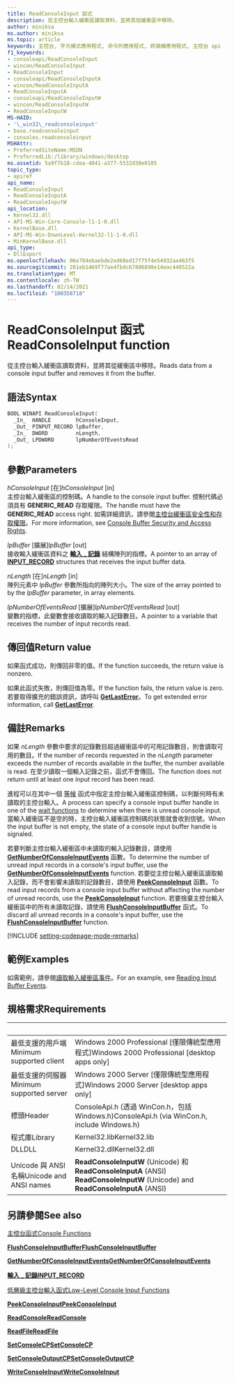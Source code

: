 ```yaml
---
title: ReadConsoleInput 函式
description: 從主控台輸入緩衝區讀取資料，並將其從緩衝區中移除。
author: miniksa
ms.author: miniksa
ms.topic: article
keywords: 主控台, 字元模式應用程式, 命令列應用程式, 終端機應用程式, 主控台 api
f1_keywords:
- consoleapi/ReadConsoleInput
- wincon/ReadConsoleInput
- ReadConsoleInput
- consoleapi/ReadConsoleInputA
- wincon/ReadConsoleInputA
- ReadConsoleInputA
- consoleapi/ReadConsoleInputW
- wincon/ReadConsoleInputW
- ReadConsoleInputW
MS-HAID:
- '\_win32\_readconsoleinput'
- base.readconsoleinput
- consoles.readconsoleinput
MSHAttr:
- PreferredSiteName:MSDN
- PreferredLib:/library/windows/desktop
ms.assetid: 5a9f7b18-cdea-4041-a377-5532d30e0105
topic_type:
- apiref
api_name:
- ReadConsoleInput
- ReadConsoleInputA
- ReadConsoleInputW
api_location:
- Kernel32.dll
- API-MS-Win-Core-Console-l1-1-0.dll
- KernelBase.dll
- API-MS-Win-DownLevel-Kernel32-l1-1-0.dll
- MinKernelBase.dll
api_type:
- DllExport
ms.openlocfilehash: 06e784ebaebde2ed68ed17f75f4e54932aa463f5
ms.sourcegitcommit: 281eb1469f77ae4fb4c67806898e14eac440522a
ms.translationtype: MT
ms.contentlocale: zh-TW
ms.lasthandoff: 02/14/2021
ms.locfileid: "100358718"
---
```

# <a name="readconsoleinput-function"></a><span data-ttu-id="50147-104">ReadConsoleInput 函式</span><span class="sxs-lookup"><span data-stu-id="50147-104">ReadConsoleInput function</span></span>

<span data-ttu-id="50147-105">從主控台輸入緩衝區讀取資料，並將其從緩衝區中移除。</span><span class="sxs-lookup"><span data-stu-id="50147-105">Reads data from a console input buffer and removes it from the buffer.</span></span>

## <a name="syntax"></a><span data-ttu-id="50147-106">語法</span><span class="sxs-lookup"><span data-stu-id="50147-106">Syntax</span></span>

```C
BOOL WINAPI ReadConsoleInput(
  _In_  HANDLE        hConsoleInput,
  _Out_ PINPUT_RECORD lpBuffer,
  _In_  DWORD         nLength,
  _Out_ LPDWORD       lpNumberOfEventsRead
);
```

## <a name="parameters"></a><span data-ttu-id="50147-107">參數</span><span class="sxs-lookup"><span data-stu-id="50147-107">Parameters</span></span>

<span data-ttu-id="50147-108">*hConsoleInput* \[在\]</span><span class="sxs-lookup"><span data-stu-id="50147-108">*hConsoleInput* \[in\]</span></span>  
<span data-ttu-id="50147-109">主控台輸入緩衝區的控制碼。</span><span class="sxs-lookup"><span data-stu-id="50147-109">A handle to the console input buffer.</span></span> <span data-ttu-id="50147-110">控制代碼必須具有 **GENERIC\_READ** 存取權限。</span><span class="sxs-lookup"><span data-stu-id="50147-110">The handle must have the **GENERIC\_READ** access right.</span></span> <span data-ttu-id="50147-111">如需詳細資訊，請參閱[主控台緩衝區安全性和存取權限](console-buffer-security-and-access-rights.md)。</span><span class="sxs-lookup"><span data-stu-id="50147-111">For more information, see [Console Buffer Security and Access Rights](console-buffer-security-and-access-rights.md).</span></span>

<span data-ttu-id="50147-112">*lpBuffer* \[擴展\]</span><span class="sxs-lookup"><span data-stu-id="50147-112">*lpBuffer* \[out\]</span></span>  
<span data-ttu-id="50147-113">接收輸入緩衝區資料之 [**輸入 \_ 記錄**](input-record-str.md) 結構陣列的指標。</span><span class="sxs-lookup"><span data-stu-id="50147-113">A pointer to an array of [**INPUT\_RECORD**](input-record-str.md) structures that receives the input buffer data.</span></span>

<span data-ttu-id="50147-114">*nLength* \[在\]</span><span class="sxs-lookup"><span data-stu-id="50147-114">*nLength* \[in\]</span></span>  
<span data-ttu-id="50147-115">陣列元素中 *lpBuffer* 參數所指向的陣列大小。</span><span class="sxs-lookup"><span data-stu-id="50147-115">The size of the array pointed to by the *lpBuffer* parameter, in array elements.</span></span>

<span data-ttu-id="50147-116">*lpNumberOfEventsRead* \[擴展\]</span><span class="sxs-lookup"><span data-stu-id="50147-116">*lpNumberOfEventsRead* \[out\]</span></span>  
<span data-ttu-id="50147-117">變數的指標，此變數會接收讀取的輸入記錄數目。</span><span class="sxs-lookup"><span data-stu-id="50147-117">A pointer to a variable that receives the number of input records read.</span></span>

## <a name="return-value"></a><span data-ttu-id="50147-118">傳回值</span><span class="sxs-lookup"><span data-stu-id="50147-118">Return value</span></span>

<span data-ttu-id="50147-119">如果函式成功，則傳回非零的值。</span><span class="sxs-lookup"><span data-stu-id="50147-119">If the function succeeds, the return value is nonzero.</span></span>

<span data-ttu-id="50147-120">如果此函式失敗，則傳回值為零。</span><span class="sxs-lookup"><span data-stu-id="50147-120">If the function fails, the return value is zero.</span></span> <span data-ttu-id="50147-121">若要取得擴充的錯誤資訊，請呼叫 [**GetLastError**](/windows/win32/api/errhandlingapi/nf-errhandlingapi-getlasterror)。</span><span class="sxs-lookup"><span data-stu-id="50147-121">To get extended error information, call [**GetLastError**](/windows/win32/api/errhandlingapi/nf-errhandlingapi-getlasterror).</span></span>

## <a name="remarks"></a><span data-ttu-id="50147-122">備註</span><span class="sxs-lookup"><span data-stu-id="50147-122">Remarks</span></span>

<span data-ttu-id="50147-123">如果 *nLength* 參數中要求的記錄數目超過緩衝區中的可用記錄數目，則會讀取可用的數目。</span><span class="sxs-lookup"><span data-stu-id="50147-123">If the number of records requested in the *nLength* parameter exceeds the number of records available in the buffer, the number available is read.</span></span> <span data-ttu-id="50147-124">在至少讀取一個輸入記錄之前，函式不會傳回。</span><span class="sxs-lookup"><span data-stu-id="50147-124">The function does not return until at least one input record has been read.</span></span>

<span data-ttu-id="50147-125">進程可以在其中一個 [等候](/windows/win32/sync/wait-functions) 函式中指定主控台輸入緩衝區控制碼，以判斷何時有未讀取的主控台輸入。</span><span class="sxs-lookup"><span data-stu-id="50147-125">A process can specify a console input buffer handle in one of the [wait functions](/windows/win32/sync/wait-functions) to determine when there is unread console input.</span></span> <span data-ttu-id="50147-126">當輸入緩衝區不是空的時，主控台輸入緩衝區控制碼的狀態就會收到信號。</span><span class="sxs-lookup"><span data-stu-id="50147-126">When the input buffer is not empty, the state of a console input buffer handle is signaled.</span></span>

<span data-ttu-id="50147-127">若要判斷主控台輸入緩衝區中未讀取的輸入記錄數目，請使用 [**GetNumberOfConsoleInputEvents**](getnumberofconsoleinputevents.md) 函數。</span><span class="sxs-lookup"><span data-stu-id="50147-127">To determine the number of unread input records in a console's input buffer, use the [**GetNumberOfConsoleInputEvents**](getnumberofconsoleinputevents.md) function.</span></span> <span data-ttu-id="50147-128">若要從主控台輸入緩衝區讀取輸入記錄，而不會影響未讀取的記錄數目，請使用 [**PeekConsoleInput**](peekconsoleinput.md) 函數。</span><span class="sxs-lookup"><span data-stu-id="50147-128">To read input records from a console input buffer without affecting the number of unread records, use the [**PeekConsoleInput**](peekconsoleinput.md) function.</span></span> <span data-ttu-id="50147-129">若要捨棄主控台輸入緩衝區中的所有未讀取記錄，請使用 [**FlushConsoleInputBuffer**](flushconsoleinputbuffer.md) 函式。</span><span class="sxs-lookup"><span data-stu-id="50147-129">To discard all unread records in a console's input buffer, use the [**FlushConsoleInputBuffer**](flushconsoleinputbuffer.md) function.</span></span>

[!INCLUDE [setting-codepage-mode-remarks](./includes/setting-codepage-mode-remarks.md)]

## <a name="examples"></a><span data-ttu-id="50147-130">範例</span><span class="sxs-lookup"><span data-stu-id="50147-130">Examples</span></span>

<span data-ttu-id="50147-131">如需範例，請參閱[讀取輸入緩衝區事件](reading-input-buffer-events.md)。</span><span class="sxs-lookup"><span data-stu-id="50147-131">For an example, see [Reading Input Buffer Events](reading-input-buffer-events.md).</span></span>

## <a name="requirements"></a><span data-ttu-id="50147-132">規格需求</span><span class="sxs-lookup"><span data-stu-id="50147-132">Requirements</span></span>

| &nbsp; | &nbsp; |
|-|-|
| <span data-ttu-id="50147-133">最低支援的用戶端</span><span class="sxs-lookup"><span data-stu-id="50147-133">Minimum supported client</span></span> | <span data-ttu-id="50147-134">Windows 2000 Professional \[僅限傳統型應用程式\]</span><span class="sxs-lookup"><span data-stu-id="50147-134">Windows 2000 Professional \[desktop apps only\]</span></span> |
| <span data-ttu-id="50147-135">最低支援的伺服器</span><span class="sxs-lookup"><span data-stu-id="50147-135">Minimum supported server</span></span> | <span data-ttu-id="50147-136">Windows 2000 Server \[僅限傳統型應用程式\]</span><span class="sxs-lookup"><span data-stu-id="50147-136">Windows 2000 Server \[desktop apps only\]</span></span> |
| <span data-ttu-id="50147-137">標頭</span><span class="sxs-lookup"><span data-stu-id="50147-137">Header</span></span> | <span data-ttu-id="50147-138">ConsoleApi.h (透過 WinCon.h，包括 Windows.h)</span><span class="sxs-lookup"><span data-stu-id="50147-138">ConsoleApi.h (via WinCon.h, include Windows.h)</span></span> |
| <span data-ttu-id="50147-139">程式庫</span><span class="sxs-lookup"><span data-stu-id="50147-139">Library</span></span> | <span data-ttu-id="50147-140">Kernel32.lib</span><span class="sxs-lookup"><span data-stu-id="50147-140">Kernel32.lib</span></span> |
| <span data-ttu-id="50147-141">DLL</span><span class="sxs-lookup"><span data-stu-id="50147-141">DLL</span></span> | <span data-ttu-id="50147-142">Kernel32.dll</span><span class="sxs-lookup"><span data-stu-id="50147-142">Kernel32.dll</span></span> |
| <span data-ttu-id="50147-143">Unicode 與 ANSI 名稱</span><span class="sxs-lookup"><span data-stu-id="50147-143">Unicode and ANSI names</span></span> | <span data-ttu-id="50147-144">**ReadConsoleInputW** (Unicode) 和 **ReadConsoleInputA** (ANSI) </span><span class="sxs-lookup"><span data-stu-id="50147-144">**ReadConsoleInputW** (Unicode) and **ReadConsoleInputA** (ANSI)</span></span> |

## <a name="see-also"></a><span data-ttu-id="50147-145">另請參閱</span><span class="sxs-lookup"><span data-stu-id="50147-145">See also</span></span>

[<span data-ttu-id="50147-146">主控台函式</span><span class="sxs-lookup"><span data-stu-id="50147-146">Console Functions</span></span>](console-functions.md)

[<span data-ttu-id="50147-147">**FlushConsoleInputBuffer**</span><span class="sxs-lookup"><span data-stu-id="50147-147">**FlushConsoleInputBuffer**</span></span>](flushconsoleinputbuffer.md)

[<span data-ttu-id="50147-148">**GetNumberOfConsoleInputEvents**</span><span class="sxs-lookup"><span data-stu-id="50147-148">**GetNumberOfConsoleInputEvents**</span></span>](getnumberofconsoleinputevents.md)

[<span data-ttu-id="50147-149">**輸入 \_ 記錄**</span><span class="sxs-lookup"><span data-stu-id="50147-149">**INPUT\_RECORD**</span></span>](input-record-str.md)

[<span data-ttu-id="50147-150">低層級主控台輸入函式</span><span class="sxs-lookup"><span data-stu-id="50147-150">Low-Level Console Input Functions</span></span>](low-level-console-input-functions.md)

[<span data-ttu-id="50147-151">**PeekConsoleInput**</span><span class="sxs-lookup"><span data-stu-id="50147-151">**PeekConsoleInput**</span></span>](peekconsoleinput.md)

[<span data-ttu-id="50147-152">**ReadConsole**</span><span class="sxs-lookup"><span data-stu-id="50147-152">**ReadConsole**</span></span>](readconsole.md)

[<span data-ttu-id="50147-153">**ReadFile**</span><span class="sxs-lookup"><span data-stu-id="50147-153">**ReadFile**</span></span>](/windows/win32/api/fileapi/nf-fileapi-readfile)

[<span data-ttu-id="50147-154">**SetConsoleCP**</span><span class="sxs-lookup"><span data-stu-id="50147-154">**SetConsoleCP**</span></span>](setconsolecp.md)

[<span data-ttu-id="50147-155">**SetConsoleOutputCP**</span><span class="sxs-lookup"><span data-stu-id="50147-155">**SetConsoleOutputCP**</span></span>](setconsoleoutputcp.md)

[<span data-ttu-id="50147-156">**WriteConsoleInput**</span><span class="sxs-lookup"><span data-stu-id="50147-156">**WriteConsoleInput**</span></span>](writeconsoleinput.md)